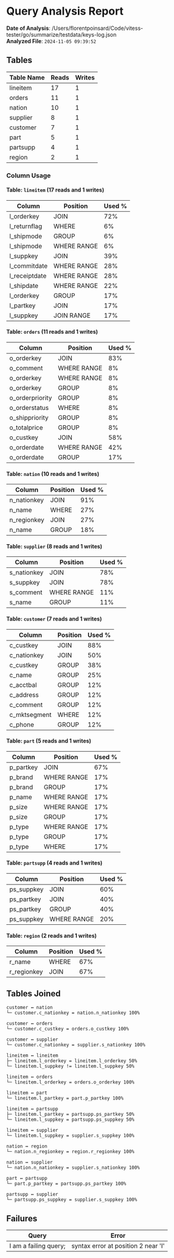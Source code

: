 # Query Analysis Report

**Date of Analysis**: /Users/florentpoinsard/Code/vitess-tester/go/summarize/testdata/keys-log.json  
**Analyzed File**: `2024-11-05 09:39:52`

## Tables
|Table Name|Reads|Writes|
|---|---|---|
|lineitem|17|1|
|orders|11|1|
|nation|10|1|
|supplier|8|1|
|customer|7|1|
|part|5|1|
|partsupp|4|1|
|region|2|1|

### Column Usage
#### Table: `lineitem` (17 reads and 1 writes)
|Column|Position|Used %|
|---|---|---|
|l_orderkey|JOIN|72%|
|l_returnflag|WHERE|6%|
|l_shipmode|GROUP|6%|
|l_shipmode|WHERE RANGE|6%|
|l_suppkey|JOIN|39%|
|l_commitdate|WHERE RANGE|28%|
|l_receiptdate|WHERE RANGE|28%|
|l_shipdate|WHERE RANGE|22%|
|l_orderkey|GROUP|17%|
|l_partkey|JOIN|17%|
|l_suppkey|JOIN RANGE|17%|

#### Table: `orders` (11 reads and 1 writes)
|Column|Position|Used %|
|---|---|---|
|o_orderkey|JOIN|83%|
|o_comment|WHERE RANGE|8%|
|o_orderkey|WHERE RANGE|8%|
|o_orderkey|GROUP|8%|
|o_orderpriority|GROUP|8%|
|o_orderstatus|WHERE|8%|
|o_shippriority|GROUP|8%|
|o_totalprice|GROUP|8%|
|o_custkey|JOIN|58%|
|o_orderdate|WHERE RANGE|42%|
|o_orderdate|GROUP|17%|

#### Table: `nation` (10 reads and 1 writes)
|Column|Position|Used %|
|---|---|---|
|n_nationkey|JOIN|91%|
|n_name|WHERE|27%|
|n_regionkey|JOIN|27%|
|n_name|GROUP|18%|

#### Table: `supplier` (8 reads and 1 writes)
|Column|Position|Used %|
|---|---|---|
|s_nationkey|JOIN|78%|
|s_suppkey|JOIN|78%|
|s_comment|WHERE RANGE|11%|
|s_name|GROUP|11%|

#### Table: `customer` (7 reads and 1 writes)
|Column|Position|Used %|
|---|---|---|
|c_custkey|JOIN|88%|
|c_nationkey|JOIN|50%|
|c_custkey|GROUP|38%|
|c_name|GROUP|25%|
|c_acctbal|GROUP|12%|
|c_address|GROUP|12%|
|c_comment|GROUP|12%|
|c_mktsegment|WHERE|12%|
|c_phone|GROUP|12%|

#### Table: `part` (5 reads and 1 writes)
|Column|Position|Used %|
|---|---|---|
|p_partkey|JOIN|67%|
|p_brand|WHERE RANGE|17%|
|p_brand|GROUP|17%|
|p_name|WHERE RANGE|17%|
|p_size|WHERE RANGE|17%|
|p_size|GROUP|17%|
|p_type|WHERE RANGE|17%|
|p_type|GROUP|17%|
|p_type|WHERE|17%|

#### Table: `partsupp` (4 reads and 1 writes)
|Column|Position|Used %|
|---|---|---|
|ps_suppkey|JOIN|60%|
|ps_partkey|JOIN|40%|
|ps_partkey|GROUP|40%|
|ps_suppkey|WHERE RANGE|20%|

#### Table: `region` (2 reads and 1 writes)
|Column|Position|Used %|
|---|---|---|
|r_name|WHERE|67%|
|r_regionkey|JOIN|67%|

## Tables Joined
```
customer ↔ nation
└─ customer.c_nationkey = nation.n_nationkey 100%
```

```
customer ↔ orders
└─ customer.c_custkey = orders.o_custkey 100%
```

```
customer ↔ supplier
└─ customer.c_nationkey = supplier.s_nationkey 100%
```

```
lineitem ↔ lineitem
├─ lineitem.l_orderkey = lineitem.l_orderkey 50%
└─ lineitem.l_suppkey != lineitem.l_suppkey 50%
```

```
lineitem ↔ orders
└─ lineitem.l_orderkey = orders.o_orderkey 100%
```

```
lineitem ↔ part
└─ lineitem.l_partkey = part.p_partkey 100%
```

```
lineitem ↔ partsupp
├─ lineitem.l_partkey = partsupp.ps_partkey 50%
└─ lineitem.l_suppkey = partsupp.ps_suppkey 50%
```

```
lineitem ↔ supplier
└─ lineitem.l_suppkey = supplier.s_suppkey 100%
```

```
nation ↔ region
└─ nation.n_regionkey = region.r_regionkey 100%
```

```
nation ↔ supplier
└─ nation.n_nationkey = supplier.s_nationkey 100%
```

```
part ↔ partsupp
└─ part.p_partkey = partsupp.ps_partkey 100%
```

```
partsupp ↔ supplier
└─ partsupp.ps_suppkey = supplier.s_suppkey 100%
```

## Failures
|Query|Error|
|---|---|
|I am a failing query;|syntax error at position 2 near 'I'|

